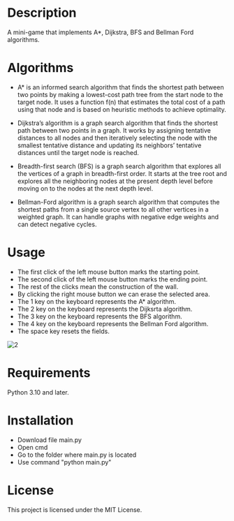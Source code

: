 
# Description
A mini-game that implements A*, Dijkstra, BFS and Bellman Ford algorithms.


# Algorithms
* A* is an informed search algorithm that finds the shortest path between two points by making a lowest-cost path tree from the start node to the target node. It uses a function f(n) that estimates the total cost of a path using that node and is based on heuristic methods to achieve optimality.

* Dijkstra’s algorithm is a graph search algorithm that finds the shortest path between two points in a graph. It works by assigning tentative distances to all nodes and then iteratively selecting the node with the smallest tentative distance and updating its neighbors’ tentative distances until the target node is reached.

* Breadth-first search (BFS) is a graph search algorithm that explores all the vertices of a graph in breadth-first order. It starts at the tree root and explores all the neighboring nodes at the present depth level before moving on to the nodes at the next depth level.

* Bellman-Ford algorithm is a graph search algorithm that computes the shortest paths from a single source vertex to all other vertices in a weighted graph. It can handle graphs with negative edge weights and can detect negative cycles.

# Usage
* The first click of the left mouse button marks the starting point.
* The second click of the left mouse button marks the ending point.
* The rest of the clicks mean the construction of the wall.
* By clicking the right mouse button we can erase the selected area.
* The 1 key on the keyboard represents the A* algorithm.
* The 2 key on the keyboard represents the Dijksrta algorithm.
* The 3 key on the keyboard represents the BFS algorithm.
* The 4 key on the keyboard represents the Bellman Ford algorithm.
* The space key resets the fields.



![2](https://user-images.githubusercontent.com/69002597/226310848-d9dbfa5b-4e21-474e-9d05-1d76e72f33ac.PNG)


# Requirements
Python 3.10 and later.


# Installation
* Download file main.py
* Open cmd
* Go to the folder where main.py is located
* Use command "python main.py"


# License
This project is licensed under the MIT License.





